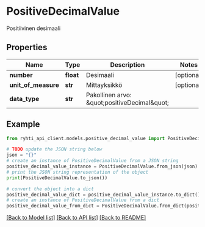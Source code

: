 # PositiveDecimalValue

Positiivinen desimaali

## Properties

Name | Type | Description | Notes
------------ | ------------- | ------------- | -------------
**number** | **float** | Desimaali | [optional] 
**unit_of_measure** | **str** | Mittayksikkö | [optional] 
**data_type** | **str** | Pakollinen arvo: \&quot;positiveDecimal\&quot; | 

## Example

```python
from ryhti_api_client.models.positive_decimal_value import PositiveDecimalValue

# TODO update the JSON string below
json = "{}"
# create an instance of PositiveDecimalValue from a JSON string
positive_decimal_value_instance = PositiveDecimalValue.from_json(json)
# print the JSON string representation of the object
print(PositiveDecimalValue.to_json())

# convert the object into a dict
positive_decimal_value_dict = positive_decimal_value_instance.to_dict()
# create an instance of PositiveDecimalValue from a dict
positive_decimal_value_from_dict = PositiveDecimalValue.from_dict(positive_decimal_value_dict)
```
[[Back to Model list]](../README.md#documentation-for-models) [[Back to API list]](../README.md#documentation-for-api-endpoints) [[Back to README]](../README.md)


